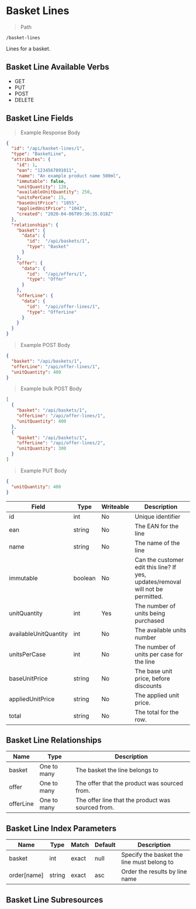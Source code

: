 # Basket Lines

> Path

```
/basket-lines
```

Lines for a basket.

## Basket Line Available Verbs

* GET
* PUT
* POST
* DELETE

## Basket Line Fields

> Example Response Body

```json
{
  "id": "/api/basket-lines/1",
  "type": "BasketLine",
  "attributes": {
    "id": 1,
    "ean": "1234567891011",
    "name": "An example product name 500ml",
    "immutable": false,
    "unitQuantity": 120,
    "availableUnitQuantity": 250,
    "unitsPerCase": 15,
    "baseUnitPrice": "1055",
    "appliedUnitPrice": "1043",
    "created": "2020-04-06T09:36:35.018Z"
  },
  "relationships": {
    "basket": {
      "data": {
        "id":  "/api/baskets/1",
        "type": "Basket"
      }
    },
    "offer": {
      "data": {
        "id":  "/api/offers/1",
        "type": "Offer"
      }
    },
    "offerLine": {
      "data": {
        "id":  "/api/offer-lines/1",
        "type": "OfferLine"
      }
    }
  }
}
```

> Example POST Body

```json
{
  "basket": "/api/baskets/1",
  "offerLine": "/api/offer-lines/1",
  "unitQuantity": 400
}
```
> Example bulk POST Body

```json
[
  {
    "basket": "/api/baskets/1",
    "offerLine": "/api/offer-lines/1",
    "unitQuantity": 400
  },
  {
    "basket": "/api/baskets/1",
    "offerLine": "/api/offer-lines/2",
    "unitQuantity": 300
  }
]
```


> Example PUT Body

```json
{
  "unitQuantity": 400
}
```

Field | Type | Writeable | Description
----- | ---- | --------- | -----------
id | int | No | Unique identifier
ean | string | No | The EAN for the line
name | string | No | The name of the line
immutable | boolean | No | Can the customer edit this line? If yes, updates/removal will not be permitted.
unitQuantity | int | Yes | The number of units being purchased
availableUnitQuantity | int | No | The available units number
unitsPerCase | int | No | The number of units per case for the line
baseUnitPrice | string | No | The base unit price, before discounts
appliedUnitPrice | string | No | The applied unit price.
total | string | No | The total for the row.

## Basket Line Relationships

Name | Type | Description
---- | ---- | -----------
basket | One to many | The basket the line belongs to
offer | One to many | The offer that the product was sourced from.
offerLine | One to many | The offer line that the product was sourced from.

## Basket Line Index Parameters

Name | Type | Match | Default | Description
---- | ---- | ----- | ------- | -----------
basket | int | exact | null | Specify the basket the line must belong to
order\[name] | string | exact | asc | Order the results by line name

## Basket Line Subresources
